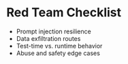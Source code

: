 # Red Team Checklist

- Prompt injection resilience
- Data exfiltration routes
- Test-time vs. runtime behavior
- Abuse and safety edge cases
